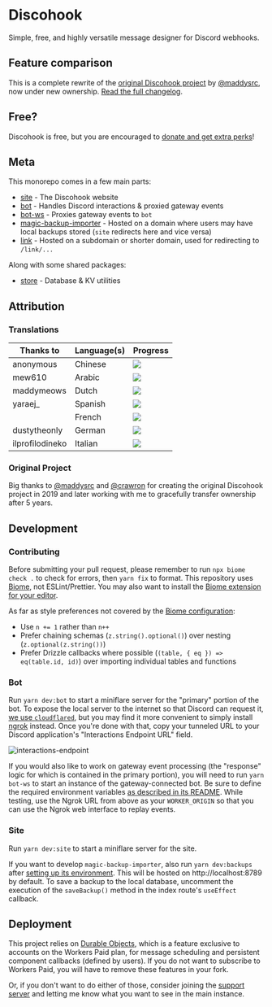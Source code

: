 # Discohook

Simple, free, and highly versatile message designer for Discord webhooks.

## Feature comparison

This is a complete rewrite of the [original Discohook project](https://github.com/discohook/site) by [@maddysrc](https://github.com/maddysrc), now under new ownership. [Read the full changelog](https://discohook.app/guide/changelogs/new-discohook).

## Free?

Discohook is free, but you are encouraged to [donate and get extra perks](https://discohook.app/donate)!

## Meta

This monorepo comes in a few main parts:

- [site](/packages/site) - The Discohook website
- [bot](/packages/bot) - Handles Discord interactions & proxied gateway events
- [bot-ws](/packages/bot-ws) - Proxies gateway events to `bot`
- [magic-backup-importer](/packages/magic-backup-importer) - Hosted on a domain where users may have local backups stored (`site` redirects here and vice versa)
- [link](/packages/link) - Hosted on a subdomain or shorter domain, used for redirecting to `/link/...`

Along with some shared packages:

- [store](/packages/store) - Database & KV utilities

## Attribution

### Translations

| Thanks to       | Language(s) | Progress |
|-----------------|-------------|----------|
| anonymous       | Chinese     | [![](https://translate.shay.cat/widget/discohook/-/zh_Hans/svg-badge.svg)](https://translate.shay.cat/engage/discohook/-/zh_Hans/) |
| mew610          | Arabic      | [![](https://translate.shay.cat/widget/discohook/-/ar/svg-badge.svg)](https://translate.shay.cat/engage/discohook/-/ar/)           |
| maddymeows      | Dutch       | [![](https://translate.shay.cat/widget/discohook/-/nl/svg-badge.svg)](https://translate.shay.cat/engage/discohook/-/nl/)           |
| yaraej_         | Spanish     | [![](https://translate.shay.cat/widget/discohook/-/es/svg-badge.svg)](https://translate.shay.cat/engage/discohook/-/es/)           |
|                 | French      | [![](https://translate.shay.cat/widget/discohook/-/fr/svg-badge.svg)](https://translate.shay.cat/engage/discohook/-/fr/)           |
| dustytheonly    | German      | [![](https://translate.shay.cat/widget/discohook/-/de/svg-badge.svg)](https://translate.shay.cat/engage/discohook/-/de/)           |
| ilprofilodineko | Italian     | [![](https://translate.shay.cat/widget/discohook/-/it/svg-badge.svg)](https://translate.shay.cat/engage/discohook/-/it/)           |

### Original Project

Big thanks to [@maddysrc](https://github.com/maddysrc) and [@crawron](https://twitter.com/Crawron) for creating the original Discohook project in 2019 and later working with me to gracefully transfer ownership after 5 years.

## Development

### Contributing

Before submitting your pull request, please remember to run `npx biome check .` to check for errors, then `yarn fix` to format. This repository uses [Biome](https://biomejs.dev), not ESLint/Prettier. You may also want to install the [Biome extension for your editor](https://biomejs.dev/guides/integrate-in-editor).

As far as style preferences not covered by the [Biome configuration](/biome.json):

- Use `n += 1` rather than `n++`
- Prefer chaining schemas (`z.string().optional()`) over nesting (`z.optional(z.string())`)
- Prefer Drizzle callbacks where possible (`(table, { eq }) => eq(table.id, id)`) over importing individual tables and functions

### Bot

Run `yarn dev:bot` to start a miniflare server for the "primary" portion of the bot. To expose the local server to the internet so that Discord can request it, [we use `cloudflared`](https://developers.cloudflare.com/cloudflare-one/connections/connect-networks/get-started/create-remote-tunnel/), but you may find it more convenient to simply install [ngrok](https://ngrok.com/download) instead. Once you're done with that, copy your tunneled URL to your Discord application's "Interactions Endpoint URL" field.

![interactions-endpoint](https://user-images.githubusercontent.com/534619/157510959-6cf0327a-052a-432c-855b-c662824f15ce.png)

If you would also like to work on gateway event processing (the "response" logic for which is contained in the primary portion), you will need to run `yarn bot-ws` to start an instance of the gateway-connected bot. Be sure to define the required environment variables [as described in its README](/packages/bot-ws/README.md#setup). While testing, use the Ngrok URL from above as your `WORKER_ORIGIN` so that you can use the Ngrok web interface to replay events.

### Site

Run `yarn dev:site` to start a miniflare server for the site.

If you want to develop `magic-backup-importer`, also run `yarn dev:backups` after [setting up its environment](/packages/magic-backup-importer/README.md#development). This will be hosted on http://localhost:8789 by default. To save a backup to the local database, uncomment the execution of the `saveBackup()` method in the index route's `useEffect` callback.

## Deployment

This project relies on [Durable Objects](https://developers.cloudflare.com/durable-objects/), which is a feature exclusive to accounts on the Workers Paid plan, for message scheduling and persistent component callbacks (defined by users). If you do not want to subscribe to Workers Paid, you will have to remove these features in your fork.

Or, if you don't want to do either of those, consider joining the [support server](https://discohook.app/discord) and letting me know what you want to see in the main instance.
